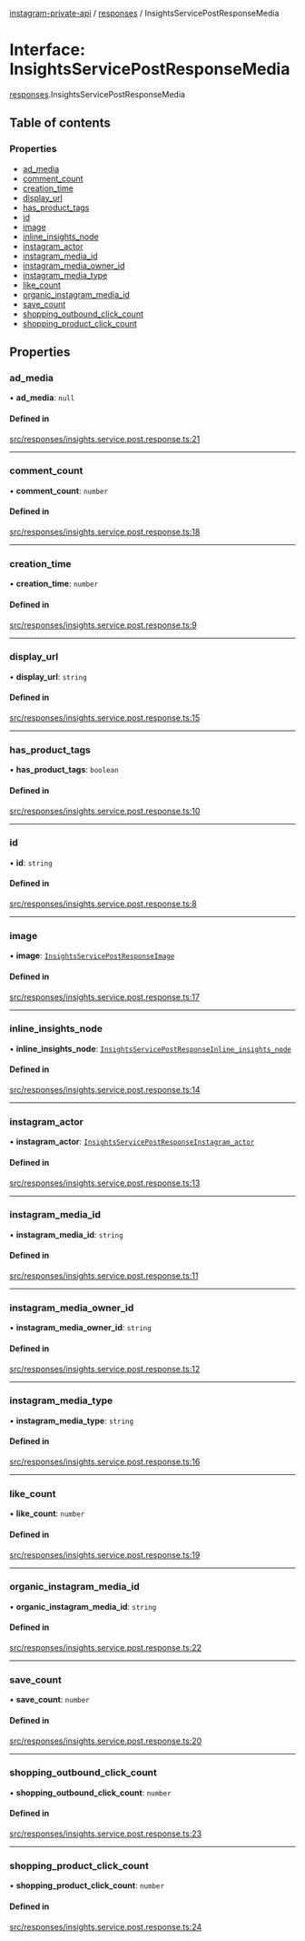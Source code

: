 [instagram-private-api](../../README.md) / [responses](../../modules/responses.md) / InsightsServicePostResponseMedia

# Interface: InsightsServicePostResponseMedia

[responses](../../modules/responses.md).InsightsServicePostResponseMedia

## Table of contents

### Properties

- [ad\_media](InsightsServicePostResponseMedia.md#ad_media)
- [comment\_count](InsightsServicePostResponseMedia.md#comment_count)
- [creation\_time](InsightsServicePostResponseMedia.md#creation_time)
- [display\_url](InsightsServicePostResponseMedia.md#display_url)
- [has\_product\_tags](InsightsServicePostResponseMedia.md#has_product_tags)
- [id](InsightsServicePostResponseMedia.md#id)
- [image](InsightsServicePostResponseMedia.md#image)
- [inline\_insights\_node](InsightsServicePostResponseMedia.md#inline_insights_node)
- [instagram\_actor](InsightsServicePostResponseMedia.md#instagram_actor)
- [instagram\_media\_id](InsightsServicePostResponseMedia.md#instagram_media_id)
- [instagram\_media\_owner\_id](InsightsServicePostResponseMedia.md#instagram_media_owner_id)
- [instagram\_media\_type](InsightsServicePostResponseMedia.md#instagram_media_type)
- [like\_count](InsightsServicePostResponseMedia.md#like_count)
- [organic\_instagram\_media\_id](InsightsServicePostResponseMedia.md#organic_instagram_media_id)
- [save\_count](InsightsServicePostResponseMedia.md#save_count)
- [shopping\_outbound\_click\_count](InsightsServicePostResponseMedia.md#shopping_outbound_click_count)
- [shopping\_product\_click\_count](InsightsServicePostResponseMedia.md#shopping_product_click_count)

## Properties

### ad\_media

• **ad\_media**: ``null``

#### Defined in

[src/responses/insights.service.post.response.ts:21](https://github.com/Nerixyz/instagram-private-api/blob/b3351b9/src/responses/insights.service.post.response.ts#L21)

___

### comment\_count

• **comment\_count**: `number`

#### Defined in

[src/responses/insights.service.post.response.ts:18](https://github.com/Nerixyz/instagram-private-api/blob/b3351b9/src/responses/insights.service.post.response.ts#L18)

___

### creation\_time

• **creation\_time**: `number`

#### Defined in

[src/responses/insights.service.post.response.ts:9](https://github.com/Nerixyz/instagram-private-api/blob/b3351b9/src/responses/insights.service.post.response.ts#L9)

___

### display\_url

• **display\_url**: `string`

#### Defined in

[src/responses/insights.service.post.response.ts:15](https://github.com/Nerixyz/instagram-private-api/blob/b3351b9/src/responses/insights.service.post.response.ts#L15)

___

### has\_product\_tags

• **has\_product\_tags**: `boolean`

#### Defined in

[src/responses/insights.service.post.response.ts:10](https://github.com/Nerixyz/instagram-private-api/blob/b3351b9/src/responses/insights.service.post.response.ts#L10)

___

### id

• **id**: `string`

#### Defined in

[src/responses/insights.service.post.response.ts:8](https://github.com/Nerixyz/instagram-private-api/blob/b3351b9/src/responses/insights.service.post.response.ts#L8)

___

### image

• **image**: [`InsightsServicePostResponseImage`](InsightsServicePostResponseImage.md)

#### Defined in

[src/responses/insights.service.post.response.ts:17](https://github.com/Nerixyz/instagram-private-api/blob/b3351b9/src/responses/insights.service.post.response.ts#L17)

___

### inline\_insights\_node

• **inline\_insights\_node**: [`InsightsServicePostResponseInline_insights_node`](InsightsServicePostResponseInline_insights_node.md)

#### Defined in

[src/responses/insights.service.post.response.ts:14](https://github.com/Nerixyz/instagram-private-api/blob/b3351b9/src/responses/insights.service.post.response.ts#L14)

___

### instagram\_actor

• **instagram\_actor**: [`InsightsServicePostResponseInstagram_actor`](InsightsServicePostResponseInstagram_actor.md)

#### Defined in

[src/responses/insights.service.post.response.ts:13](https://github.com/Nerixyz/instagram-private-api/blob/b3351b9/src/responses/insights.service.post.response.ts#L13)

___

### instagram\_media\_id

• **instagram\_media\_id**: `string`

#### Defined in

[src/responses/insights.service.post.response.ts:11](https://github.com/Nerixyz/instagram-private-api/blob/b3351b9/src/responses/insights.service.post.response.ts#L11)

___

### instagram\_media\_owner\_id

• **instagram\_media\_owner\_id**: `string`

#### Defined in

[src/responses/insights.service.post.response.ts:12](https://github.com/Nerixyz/instagram-private-api/blob/b3351b9/src/responses/insights.service.post.response.ts#L12)

___

### instagram\_media\_type

• **instagram\_media\_type**: `string`

#### Defined in

[src/responses/insights.service.post.response.ts:16](https://github.com/Nerixyz/instagram-private-api/blob/b3351b9/src/responses/insights.service.post.response.ts#L16)

___

### like\_count

• **like\_count**: `number`

#### Defined in

[src/responses/insights.service.post.response.ts:19](https://github.com/Nerixyz/instagram-private-api/blob/b3351b9/src/responses/insights.service.post.response.ts#L19)

___

### organic\_instagram\_media\_id

• **organic\_instagram\_media\_id**: `string`

#### Defined in

[src/responses/insights.service.post.response.ts:22](https://github.com/Nerixyz/instagram-private-api/blob/b3351b9/src/responses/insights.service.post.response.ts#L22)

___

### save\_count

• **save\_count**: `number`

#### Defined in

[src/responses/insights.service.post.response.ts:20](https://github.com/Nerixyz/instagram-private-api/blob/b3351b9/src/responses/insights.service.post.response.ts#L20)

___

### shopping\_outbound\_click\_count

• **shopping\_outbound\_click\_count**: `number`

#### Defined in

[src/responses/insights.service.post.response.ts:23](https://github.com/Nerixyz/instagram-private-api/blob/b3351b9/src/responses/insights.service.post.response.ts#L23)

___

### shopping\_product\_click\_count

• **shopping\_product\_click\_count**: `number`

#### Defined in

[src/responses/insights.service.post.response.ts:24](https://github.com/Nerixyz/instagram-private-api/blob/b3351b9/src/responses/insights.service.post.response.ts#L24)

